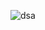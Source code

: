 ![dsa](https://user-images.githubusercontent.com/96253880/170850721-e0dfca75-0609-401b-8e7e-3d52a43b6069.png)
